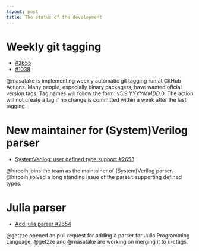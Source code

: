 ```yaml
---
layout: post
title: The status of the development
---
```


# Weekly git tagging

- [#2655](https://github.com/universal-ctags/ctags/pull/2655)
- [#1038](https://github.com/universal-ctags/ctags/issues/1038)

@masatake is implementing weekly automatic git tagging run at GitHub Actions.
Many people, especially binary packagers, have wanted oficial version tags.
Tag names will follow the form: v5.9._YYYYMMDD_.0.
The action will not create a tag if no change is committed within a week
after the last tagging.

# New maintainer for (System)Verilog parser

- [SystemVerilog: user defined type support #2653](https://github.com/universal-ctags/ctags/pull/2653)

@hirooih joins the team as the maintainer of (System)Verilog parser.
@hirooih solved a long standing issue of the parser: supporting defined types.

# Julia parser

- [Add julia parser #2654](https://github.com/universal-ctags/ctags/pull/2654)

@getzze opened an pull request for adding a parser for Julia Programming Language.
@getzze and @masatake are working on merging it to u-ctags.
